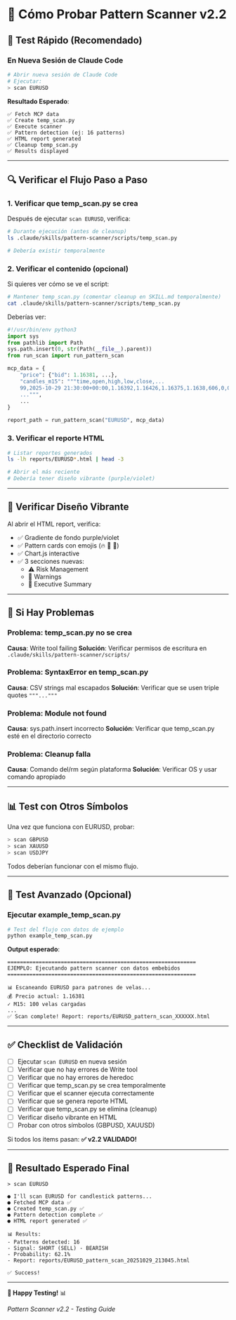 # 🧪 Cómo Probar Pattern Scanner v2.2

## 🚀 Test Rápido (Recomendado)

### En Nueva Sesión de Claude Code

```bash
# Abrir nueva sesión de Claude Code
# Ejecutar:
> scan EURUSD
```

**Resultado Esperado**:
```
✅ Fetch MCP data
✅ Create temp_scan.py
✅ Execute scanner
✅ Pattern detection (ej: 16 patterns)
✅ HTML report generated
✅ Cleanup temp_scan.py
✅ Results displayed
```

---

## 🔍 Verificar el Flujo Paso a Paso

### 1. Verificar que temp_scan.py se crea

Después de ejecutar `scan EURUSD`, verifica:

```bash
# Durante ejecución (antes de cleanup)
ls .claude/skills/pattern-scanner/scripts/temp_scan.py

# Debería existir temporalmente
```

### 2. Verificar el contenido (opcional)

Si quieres ver cómo se ve el script:

```bash
# Mantener temp_scan.py (comentar cleanup en SKILL.md temporalmente)
cat .claude/skills/pattern-scanner/scripts/temp_scan.py
```

Deberías ver:
```python
#!/usr/bin/env python3
import sys
from pathlib import Path
sys.path.insert(0, str(Path(__file__).parent))
from run_scan import run_pattern_scan

mcp_data = {
    "price": {"bid": 1.16381, ...},
    "candles_m15": """time,open,high,low,close,...
    99,2025-10-29 21:30:00+00:00,1.16392,1.16426,1.16375,1.1638,606,0,0
    ...""",
    ...
}

report_path = run_pattern_scan("EURUSD", mcp_data)
```

### 3. Verificar el reporte HTML

```bash
# Listar reportes generados
ls -lh reports/EURUSD*.html | head -3

# Abrir el más reciente
# Debería tener diseño vibrante (purple/violet)
```

---

## 🎨 Verificar Diseño Vibrante

Al abrir el HTML report, verifica:

- ✅ Gradiente de fondo purple/violet
- ✅ Pattern cards con emojis (🔥 🔨 🌅)
- ✅ Chart.js interactive
- ✅ 3 secciones nuevas:
  - ⚠️ Risk Management
  - 🚨 Warnings
  - 📝 Executive Summary

---

## 🐛 Si Hay Problemas

### Problema: temp_scan.py no se crea

**Causa**: Write tool failing
**Solución**: Verificar permisos de escritura en `.claude/skills/pattern-scanner/scripts/`

### Problema: SyntaxError en temp_scan.py

**Causa**: CSV strings mal escapados
**Solución**: Verificar que se usen triple quotes `"""..."""`

### Problema: Module not found

**Causa**: sys.path.insert incorrecto
**Solución**: Verificar que temp_scan.py esté en el directorio correcto

### Problema: Cleanup falla

**Causa**: Comando del/rm según plataforma
**Solución**: Verificar OS y usar comando apropiado

---

## 📊 Test con Otros Símbolos

Una vez que funciona con EURUSD, probar:

```bash
> scan GBPUSD
> scan XAUUSD
> scan USDJPY
```

Todos deberían funcionar con el mismo flujo.

---

## 🔬 Test Avanzado (Opcional)

### Ejecutar example_temp_scan.py

```bash
# Test del flujo con datos de ejemplo
python example_temp_scan.py
```

**Output esperado**:
```
============================================================
EJEMPLO: Ejecutando pattern scanner con datos embebidos
============================================================

📊 Escaneando EURUSD para patrones de velas...
💰 Precio actual: 1.16381
✓ M15: 100 velas cargadas
...
✅ Scan complete! Report: reports/EURUSD_pattern_scan_XXXXXX.html
```

---

## ✅ Checklist de Validación

- [ ] Ejecutar `scan EURUSD` en nueva sesión
- [ ] Verificar que no hay errores de Write tool
- [ ] Verificar que no hay errores de heredoc
- [ ] Verificar que temp_scan.py se crea temporalmente
- [ ] Verificar que el scanner ejecuta correctamente
- [ ] Verificar que se genera reporte HTML
- [ ] Verificar que temp_scan.py se elimina (cleanup)
- [ ] Verificar diseño vibrante en HTML
- [ ] Probar con otros símbolos (GBPUSD, XAUUSD)

Si todos los items pasan: **✅ v2.2 VALIDADO!**

---

## 🎉 Resultado Esperado Final

```
> scan EURUSD

● I'll scan EURUSD for candlestick patterns...
● Fetched MCP data ✅
● Created temp_scan.py ✅
● Pattern detection complete ✅
● HTML report generated ✅

📊 Results:
- Patterns detected: 16
- Signal: SHORT (SELL) - BEARISH
- Probability: 62.1%
- Report: reports/EURUSD_pattern_scan_20251029_213045.html

✅ Success!
```

---

**🎨 Happy Testing!** 📊

*Pattern Scanner v2.2 - Testing Guide*
